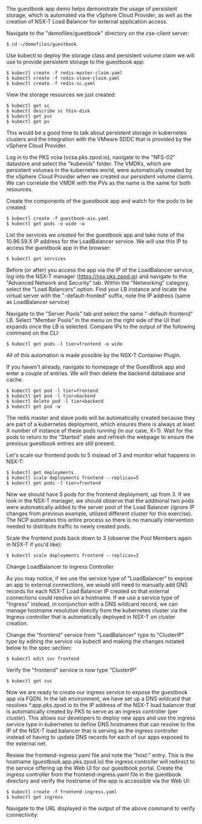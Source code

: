 The guestbook app demo helps demonstrate the usage of persistent storage, which is automated via the vSphere Cloud Provider, as well as the creation of NSX-T Load Balancer for external application access.

Navigate to the "demofiles/guestbook" directory on the cse-client server:
~~~
$ cd ~/demofiles/guestbook
~~~
Use kubectl to deploy the storage class and persistent volume claim we will use to provide persistent storage to the guestbook app:
~~~
$ kubectl create -f redis-master-claim.yaml
$ kubectl create -f redis-slave-claim.yaml
$ kubectl create -f redis-sc.yaml
~~~

View the storage resources we just created:
~~~
$ kubectl get sc
$ kubectl describe sc thin-disk
$ kubectl get pvc
$ kubectl get pv
~~~
This would be a good time to talk about persistent storage in kubernetes clusters and the integration with the VMware SDDC that is provided by the vSphere Cloud Provider. 

Log in to the PKS vcsa (vcsa.pks.zpod.io), navigate to the "NFS-02" datastore and select the "kubevols" folder. The VMDKs, which are persistent volumes in the kubernetes world, were automatically created by the vSphere Cloud Provider when we created our persistent volume claims. We can correlate the VMDK with the PVs as the name is the same for both resources.



Create the components of the guestbook app and watch for the pods to be created:
~~~
$ kubectl create -f guestbook-aio.yaml
$ kubectl get pods -o wide -w
~~~
List the services we created for the guestbook app and take note of the 10.96.59.X IP address for the LoadBalancer service. We will use this IP to access the guestbook app in the browser:
~~~
$ kubectl get services
~~~
Before (or after) you access the app via the IP of the LoadBalancer service, log into the NSX-T manager (https://nsx.pks.zpod.io) and navigate to the "Advanced Network and Security" tab. Within the "Networking" category, select the "Load Balancers" option. Find your LB instance and locate the virtual server with the "-default-fronted" suffix, note the IP address (same as LoadBalancer service)






Navigate to the "Server Pools" tab and select the same "-default-frontend" LB. Select "Member Pools" in the menu on the right side of the UI that expands once the LB is selected. Compare IPs to the output of the following command on the CLI:


~~~
$ kubectl get pods -l tier=frontend -o wide
~~~


All of this automation is made possible by the NSX-T Container Plugin.

If you haven't already, navigate to homepage of the GuestBook app and enter a couple of entries. We will then delete the backend database and cache.
~~~
$ kubectl get pod -l tier=frontend
$ kubectl get pod -l tier=backend
$ kubectl delete pod -l tier=backend
$ kubectl get pod -w
~~~
The redis master and slave pods will be automatically created because they are part of a kubernetes deployment, which ensures there is always at least X number of instance of these pods running (in our case, X=1). Wait for the pods to return to the "Started" state and refresh the webpage to ensure the previous guestbook entries are still present.

Let's scale our frontend pods to 5 instead of 3 and monitor what happens in NSX-T:
~~~
$ kubectl get deployments
$ kubectl scale deployments frontend --replicas=5
$ kubectl get pods -l tier=frontend
~~~
Now we should have 5 pods for the frontend deployment, up from 3. If we look in the NSX-T manager, we should observe that the additional two pods were automatically added to the server pool of the Load Balancer (ignore IP changes from previous example, utilized different cluster for this exercise). The NCP automates this entire process so there is no manually intervention needed to distribute traffic to newly created pods.





Scale the frontend pods back down to 3 (observe the Pool Members again in NSX-T if you'd like):
~~~
$ kubectl scale deployments frontend --replicas=3
~~~

Change LoadBalancer to Ingress Controller

As you may notice, if we use the service type of "LoadBalancer" to expose an app to external connections, we would still need to manually add DNS records for each NSX-T Load Balancer IP created so that external connections could resolve on a hostname. If we use a service type of "Ingress" instead, in conjunction with a DNS wildcard record, we can manage hostname resolution directly from the kubernetes cluster via the Ingress controller that is automatically deployed in NSX-T on cluster creation.

Change the "frontend" service from "LoadBalancer" type to "ClusterIP" type by editing the service via kubectl and making the changes notated below to the spec section:
~~~
$ kubectl edit svc frontend
~~~


Verify the "frontend" service is now type "ClusterIP"
~~~
$ kubectl get svc
~~~
Now we are ready to create our ingress service to expose the guestbook app via FQDN. In the lab environment, we have set up a DNS wildcard that resolves *.app.pks.zpod.io to the IP address of the NSX-T load balancer that is automatically created by PKS to serve as an ingress controller (per cluster). This allows our developers to deploy new apps and use the ingress service type in kubernetes to define DNS hostnames that can resolve to the IP of the NSX-T load balancer that is serving as the ingress controller instead of having to update DNS records for each of our apps exposed to the external net. 

Review the frontend-ingress.yaml file and note the "host:" entry. This is the hostname (guestbook.app.pks.zpod.io) the ingress controller will redirect to the service offering up the Web UI for our guestbook portal. Create the ingress controller from the frontend-ingress.yaml file in the guestbook directory and verify the hostname of the app is accessible via the Web UI:
~~~
$ kubectl create -f frontend-ingress.yaml 
$ kubectl get ingress
~~~
Navigate to the URL displayed in the output of the above command to verify connectivity:


